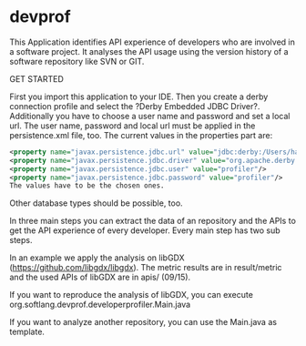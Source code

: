 # devprof

This Application identifies API experience of developers who are involved in a software project. It analyses the API usage using the version history of a software repository like SVN or GIT.

GET STARTED

First you import this application to your IDE. Then you create a derby connection profile and select the ?Derby Embedded JDBC Driver?.
Additionally you have to choose a user name and password and set a local url.
The user name, password and local url must be applied in the persistence.xml file, too.
The current values in the properties part are:
```xml
<property name="javax.persistence.jdbc.url" value="jdbc:derby:/Users/hakanaksu/MyDB/"/>
<property name="javax.persistence.jdbc.driver" value="org.apache.derby.jdbc.ClientDriver"/>
<property name="javax.persistence.jdbc.user" value="profiler"/>
<property name="javax.persistence.jdbc.password" value="profiler"/>
The values have to be the chosen ones.
```

Other database types should be possible, too.

In three main steps you can extract the data of an repository and the APIs to get the API experience of every developer. Every main step has two sub steps.

In an example we apply the analysis on libGDX (https://github.com/libgdx/libgdx).
The metric results are in result/metric and the used APIs of libGDX are in apis/ (09/15).

If you want to reproduce the analysis of libGDX, you can execute org.softlang.devprof.developerprofiler.Main.java

If you want to analyze another repository, you can use the Main.java as template.